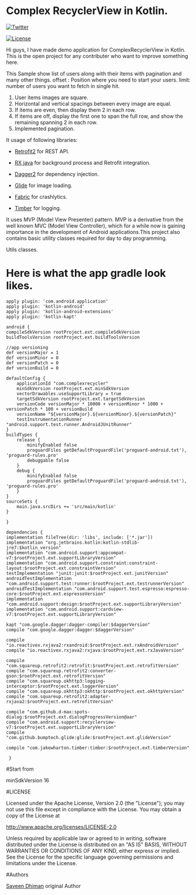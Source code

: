 # Complex RecyclerView in Kotlin.

[![Twitter](https://img.shields.io/badge/Twitter-@saveendhiman-blue.svg?style=flat)](https://twitter.com/saveendhiman)

[![License](https://img.shields.io/badge/license-Apache%202-4EB1BA.svg)](https://www.apache.org/licenses/LICENSE-2.0.html)


Hi guys, I have made demo application for ComplexRecyclerView in Kotlin. This is the open project for any contributer who want to improve something here.

This Sample show list of users along with their items with pagination and many other things.
offset : Position where you need to start your users.
limit: number of users you want to fetch in single hit.

1. User items images are square.
2. Horizontal and vertical spacings between every image are equal.
3. If items are even, then display them 2 in each row.
4. If items are off, display the first one to span the full row, and show the remaining spanning 2 in each row.
5. Implemented pagination.

It usage of following libraries:

* [Retrofit2] for REST API.

* [RX java] for background process and Retrofit integration.

* [Dagger2] for dependency injection.

* [Glide] for image loading.

* [Fabric] for crashlytics.

* [Timber] for logging.

It uses MVP (Model View Presenter) pattern. MVP is a derivative from the well known MVC (Model View Controller), which for a while now is gaining importance in the development of Android applications.This project also contains basic utility classes required for day to day programming.

Utils classes.


# Here is what the app gradle look likes.

    apply plugin: 'com.android.application'
    apply plugin: 'kotlin-android'
    apply plugin: 'kotlin-android-extensions'
    apply plugin: 'kotlin-kapt'

    android {
    compileSdkVersion rootProject.ext.compileSdkVersion
    buildToolsVersion rootProject.ext.buildToolsVersion

    //app versioning
    def versionMajor = 1
    def versionMinor = 0
    def versionPatch = 0
    def versionBuild = 0

    defaultConfig {
        applicationId "com.complexrecycler"
        minSdkVersion rootProject.ext.minSdkVersion
        vectorDrawables.useSupportLibrary = true
        targetSdkVersion rootProject.ext.targetSdkVersion
        versionCode versionMajor * 10000 + versionMinor * 1000 + versionPatch * 100 + versionBuild
        versionName "${versionMajor}.${versionMinor}.${versionPatch}"
        testInstrumentationRunner "android.support.test.runner.AndroidJUnitRunner"
    }
    buildTypes {
        release {
            minifyEnabled false
            proguardFiles getDefaultProguardFile('proguard-android.txt'), 'proguard-rules.pro'
            debuggable false
        }
        debug {
            minifyEnabled false
            proguardFiles getDefaultProguardFile('proguard-android.txt'), 'proguard-rules.pro'
        }
    }
    sourceSets {
        main.java.srcDirs += 'src/main/kotlin'
    }

    }

    dependencies {
    implementation fileTree(dir: 'libs', include: ['*.jar'])
    implementation "org.jetbrains.kotlin:kotlin-stdlib-jre7:$kotlin_version"
    implementation "com.android.support:appcompat-v7:$rootProject.ext.supportLibraryVersion"
    implementation "com.android.support.constraint:constraint-layout:$rootProject.ext.constraintVersion"
    testImplementation "junit:junit:$rootProject.ext.junitVersion"
    androidTestImplementation "com.android.support.test:runner:$rootProject.ext.testrunnerVersion"
    androidTestImplementation "com.android.support.test.espresso:espresso-core:$rootProject.ext.espressoVersion"
    implementation "com.android.support:design:$rootProject.ext.supportLibraryVersion"
    implementation "com.android.support:cardview-v7:$rootProject.ext.supportLibraryVersion"

    kapt "com.google.dagger:dagger-compiler:$daggerVersion"
    compile "com.google.dagger:dagger:$daggerVersion"

    compile "io.reactivex.rxjava2:rxandroid:$rootProject.ext.rxAndroidVersion"
    compile "io.reactivex.rxjava2:rxjava:$rootProject.ext.rxJavaVersion"

    compile "com.squareup.retrofit2:retrofit:$rootProject.ext.retrofitVersion"
    compile "com.squareup.retrofit2:converter-gson:$rootProject.ext.retrofitVersion"
    compile "com.squareup.okhttp3:logging-interceptor:$rootProject.ext.loggerVersion"
    compile "com.squareup.okhttp3:okhttp:$rootProject.ext.okhttpVersion"
    compile "com.squareup.retrofit2:adapter-rxjava2:$rootProject.ext.retrofitVersion"

    compile "com.github.d-max:spots-dialog:$rootProject.ext.dialogProgressVersion@aar"
    compile "com.android.support:recyclerview-v7:$rootProject.ext.supportLibraryVersion"
    compile "com.github.bumptech.glide:glide:$rootProject.ext.glideVersion"

    compile "com.jakewharton.timber:timber:$rootProject.ext.timberVersion"

     }


#Start from

minSdkVersion 16

#LICENSE

Licensed under the Apache License, Version 2.0 (the "License"); you may not use this file except in compliance with the License. You may obtain a copy of the License at

http://www.apache.org/licenses/LICENSE-2.0

Unless required by applicable law or agreed to in writing, software distributed under the License is distributed on an "AS IS" BASIS, WITHOUT WARRANTIES OR CONDITIONS OF ANY KIND, either express or implied. See the License for the specific language governing permissions and limitations under the License.

#Authors

[Saveen Dhiman] original Author


[Saveen Dhiman]:        https://github.com/saveendhiman

[Retrofit2]: 		https://square.github.io/retrofit
[RX java]:		https://github.com/ReactiveX/RxJava
[Dagger2]: 		https://google.github.io/dagger
[Glide]:              https://github.com/bumptech/glide
[Fabric]:               https://get.fabric.io/#
[Timber]:               https://github.com/JakeWharton/timber


